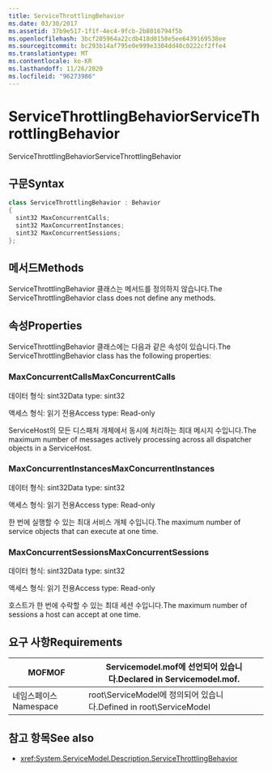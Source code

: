 ```yaml
---
title: ServiceThrottlingBehavior
ms.date: 03/30/2017
ms.assetid: 37b9e517-1f1f-4ec4-9fcb-2b8016794f5b
ms.openlocfilehash: 3bcf205964a22cdb418d0158e5ee6439169538ee
ms.sourcegitcommit: bc293b14af795e0e999e3304dd40c0222cf2ffe4
ms.translationtype: MT
ms.contentlocale: ko-KR
ms.lasthandoff: 11/26/2020
ms.locfileid: "96273986"
---
```

# <a name="servicethrottlingbehavior"></a><span data-ttu-id="d6e4b-102">ServiceThrottlingBehavior</span><span class="sxs-lookup"><span data-stu-id="d6e4b-102">ServiceThrottlingBehavior</span></span>

<span data-ttu-id="d6e4b-103">ServiceThrottlingBehavior</span><span class="sxs-lookup"><span data-stu-id="d6e4b-103">ServiceThrottlingBehavior</span></span>  
  
## <a name="syntax"></a><span data-ttu-id="d6e4b-104">구문</span><span class="sxs-lookup"><span data-stu-id="d6e4b-104">Syntax</span></span>  
  
```csharp  
class ServiceThrottlingBehavior : Behavior  
{  
  sint32 MaxConcurrentCalls;  
  sint32 MaxConcurrentInstances;  
  sint32 MaxConcurrentSessions;  
};  
```  
  
## <a name="methods"></a><span data-ttu-id="d6e4b-105">메서드</span><span class="sxs-lookup"><span data-stu-id="d6e4b-105">Methods</span></span>  

 <span data-ttu-id="d6e4b-106">ServiceThrottlingBehavior 클래스는 메서드를 정의하지 않습니다.</span><span class="sxs-lookup"><span data-stu-id="d6e4b-106">The ServiceThrottlingBehavior class does not define any methods.</span></span>  
  
## <a name="properties"></a><span data-ttu-id="d6e4b-107">속성</span><span class="sxs-lookup"><span data-stu-id="d6e4b-107">Properties</span></span>  

 <span data-ttu-id="d6e4b-108">ServiceThrottlingBehavior 클래스에는 다음과 같은 속성이 있습니다.</span><span class="sxs-lookup"><span data-stu-id="d6e4b-108">The ServiceThrottlingBehavior class has the following properties:</span></span>  
  
### <a name="maxconcurrentcalls"></a><span data-ttu-id="d6e4b-109">MaxConcurrentCalls</span><span class="sxs-lookup"><span data-stu-id="d6e4b-109">MaxConcurrentCalls</span></span>  

 <span data-ttu-id="d6e4b-110">데이터 형식: sint32</span><span class="sxs-lookup"><span data-stu-id="d6e4b-110">Data type: sint32</span></span>  
  
 <span data-ttu-id="d6e4b-111">액세스 형식: 읽기 전용</span><span class="sxs-lookup"><span data-stu-id="d6e4b-111">Access type: Read-only</span></span>  
  
 <span data-ttu-id="d6e4b-112">ServiceHost의 모든 디스패처 개체에서 동시에 처리하는 최대 메시지 수입니다.</span><span class="sxs-lookup"><span data-stu-id="d6e4b-112">The maximum number of messages actively processing across all dispatcher objects in a ServiceHost.</span></span>  
  
### <a name="maxconcurrentinstances"></a><span data-ttu-id="d6e4b-113">MaxConcurrentInstances</span><span class="sxs-lookup"><span data-stu-id="d6e4b-113">MaxConcurrentInstances</span></span>  

 <span data-ttu-id="d6e4b-114">데이터 형식: sint32</span><span class="sxs-lookup"><span data-stu-id="d6e4b-114">Data type: sint32</span></span>  
  
 <span data-ttu-id="d6e4b-115">액세스 형식: 읽기 전용</span><span class="sxs-lookup"><span data-stu-id="d6e4b-115">Access type: Read-only</span></span>  
  
 <span data-ttu-id="d6e4b-116">한 번에 실행할 수 있는 최대 서비스 개체 수입니다.</span><span class="sxs-lookup"><span data-stu-id="d6e4b-116">The maximum number of service objects that can execute at one time.</span></span>  
  
### <a name="maxconcurrentsessions"></a><span data-ttu-id="d6e4b-117">MaxConcurrentSessions</span><span class="sxs-lookup"><span data-stu-id="d6e4b-117">MaxConcurrentSessions</span></span>  

 <span data-ttu-id="d6e4b-118">데이터 형식: sint32</span><span class="sxs-lookup"><span data-stu-id="d6e4b-118">Data type: sint32</span></span>  
  
 <span data-ttu-id="d6e4b-119">액세스 형식: 읽기 전용</span><span class="sxs-lookup"><span data-stu-id="d6e4b-119">Access type: Read-only</span></span>  
  
 <span data-ttu-id="d6e4b-120">호스트가 한 번에 수락할 수 있는 최대 세션 수입니다.</span><span class="sxs-lookup"><span data-stu-id="d6e4b-120">The maximum number of sessions a host can accept at one time.</span></span>  
  
## <a name="requirements"></a><span data-ttu-id="d6e4b-121">요구 사항</span><span class="sxs-lookup"><span data-stu-id="d6e4b-121">Requirements</span></span>  
  
|<span data-ttu-id="d6e4b-122">MOF</span><span class="sxs-lookup"><span data-stu-id="d6e4b-122">MOF</span></span>|<span data-ttu-id="d6e4b-123">Servicemodel.mof에 선언되어 있습니다.</span><span class="sxs-lookup"><span data-stu-id="d6e4b-123">Declared in Servicemodel.mof.</span></span>|  
|---------|-----------------------------------|  
|<span data-ttu-id="d6e4b-124">네임스페이스</span><span class="sxs-lookup"><span data-stu-id="d6e4b-124">Namespace</span></span>|<span data-ttu-id="d6e4b-125">root\ServiceModel에 정의되어 있습니다.</span><span class="sxs-lookup"><span data-stu-id="d6e4b-125">Defined in root\ServiceModel</span></span>|  
  
## <a name="see-also"></a><span data-ttu-id="d6e4b-126">참고 항목</span><span class="sxs-lookup"><span data-stu-id="d6e4b-126">See also</span></span>

- <xref:System.ServiceModel.Description.ServiceThrottlingBehavior>

